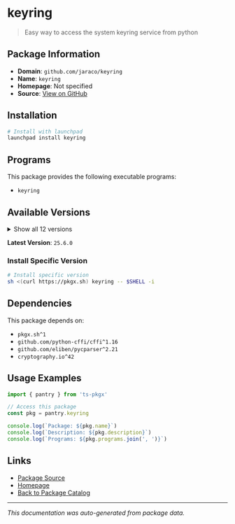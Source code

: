 # keyring

> Easy way to access the system keyring service from python

## Package Information

- **Domain**: `github.com/jaraco/keyring`
- **Name**: `keyring`
- **Homepage**: Not specified
- **Source**: [View on GitHub](https://github.com/pkgxdev/pantry/tree/main/projects/github.com/jaraco/keyring/package.yml)

## Installation

```bash
# Install with launchpad
launchpad install keyring
```

## Programs

This package provides the following executable programs:

- `keyring`

## Available Versions

<details>
<summary>Show all 12 versions</summary>

- `25.6.0`, `25.5.0`, `25.4.1`, `25.4.0`, `25.3.0`
- `25.2.1`, `25.2.0`, `25.1.0`, `25.0.1`, `25.0.0`
- `24.3.1`, `24.3.0`

</details>

**Latest Version**: `25.6.0`

### Install Specific Version

```bash
# Install specific version
sh <(curl https://pkgx.sh) keyring -- $SHELL -i
```

## Dependencies

This package depends on:

- `pkgx.sh^1`
- `github.com/python-cffi/cffi^1.16`
- `github.com/eliben/pycparser^2.21`
- `cryptography.io^42`

## Usage Examples

```typescript
import { pantry } from 'ts-pkgx'

// Access this package
const pkg = pantry.keyring

console.log(`Package: ${pkg.name}`)
console.log(`Description: ${pkg.description}`)
console.log(`Programs: ${pkg.programs.join(', ')}`)
```

## Links

- [Package Source](https://github.com/pkgxdev/pantry/tree/main/projects/github.com/jaraco/keyring/package.yml)
- [Homepage](#)
- [Back to Package Catalog](../../../package-catalog.md)

---

*This documentation was auto-generated from package data.*
